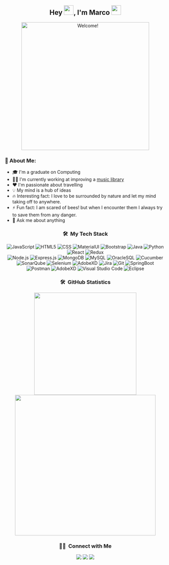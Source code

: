 <div align="center">
    <h2> Hey <img src="https://user-images.githubusercontent.com/56220535/132339343-60bc4146-e56b-49d0-be5d-30dd08cf73ce.gif" width="30px">, I'm Marco <img src="https://camo.githubusercontent.com/eff6d06962a561a00c761b67edaa3dcce718108731781eea93bbb21940ba556a/68747470733a2f2f656d6f6a692e67672f6173736574732f656d6f6a692f373333332d706172726f7464616e63652e676966" width="30"/></h2>
</div>

<div align="center" width="400">
    <img src="https://user-images.githubusercontent.com/56220535/132337974-7709d310-d73d-464a-a29a-3a77627fbb15.gif" alt="Welcome!" width="400"/>
</div>

### 🤵 About Me:
- 🎓 I'm a graduate on Computing
- 👨‍💻 I'm currently working at improving a [music library](https://github.com/bulbicx/SDET-finalproj-team3) 
- ❤ I'm passionate about travelling
- 💡 My mind is a hub of ideas
- 🔥 Interesting fact: I love to be surrounded by nature and let my mind taking off to anywhere. 
- ⚡ Fun fact: I am scared of bees! but when I encounter them I always try to save them from any danger.
- 💬 Ask me about anything

<div align="center" width="800">
  <h3> 🛠 &nbsp;My Tech Stack</h3>
  
  ![JavaScript](https://img.shields.io/badge/-JavaScript-05122A?style=flat&logo=javascript)
  ![HTML5](https://img.shields.io/badge/-HTML5-05122A?style=flat&logo=HTML5)
  ![CSS](https://img.shields.io/badge/-CSS-05122A?style=flat&logo=CSS3&logoColor=1572B6)
  ![MaterialUI](https://img.shields.io/badge/-MaterialUI-05122A?style=flat&logo=materialui)
  ![Bootstrap](https://img.shields.io/badge/-Bootstrap-05122A?style=flat&logo=bootstrap&logoColor=563D7C)
  ![Java](https://img.shields.io/badge/-Java-05122A?style=flat&logo=Java&logoColor=FFA518)
  ![Python](https://img.shields.io/badge/-Python-05122A?style=flat&logo=python)
  ![React](https://img.shields.io/badge/-React-05122A?style=flat&logo=react)
  ![Redux](https://img.shields.io/badge/-Redux-05122A?style=flat&logo=redux)\
  ![Node.js](https://img.shields.io/badge/-Node.js-05122A?style=flat&logo=node.js)
  ![Express.js](https://img.shields.io/badge/-Express.js-05122A?style=flat&logo=express)
  ![MongoDB](https://img.shields.io/badge/-MongoDB-05122A?style=flat&logo=mongodb)
  ![MySQL](https://img.shields.io/badge/-MySQL-05122A?style=flat&logo=mysql)
  ![OracleSQL](https://img.shields.io/badge/-OracleSQL-05122A?style=flat&logo=oracle)
  ![Cucumber](https://img.shields.io/badge/-Cucumber-05122A?style=flat&logo=cucumber)\
  ![SonarQube](https://img.shields.io/badge/-SonarQube-05122A?style=flat&logo=sonarqube)
  ![Selenium](https://img.shields.io/badge/-Selenium-05122A?style=flat&logo=selenium)
  ![AdobeXD](https://img.shields.io/badge/-AdobeXD-05122A?style=flat&logo=adobexd)
  ![Jira](https://img.shields.io/badge/-Jira-05122A?style=flat&logo=jira)
  ![Git](https://img.shields.io/badge/-Git-05122A?style=flat&logo=git)
  ![SpringBoot](https://img.shields.io/badge/-SpringBoot-05122A?style=flat&logo=springboot)\
  ![Postman](https://img.shields.io/badge/-Postman-05122A?style=flat&logo=postman)
  ![AdobeXD](https://img.shields.io/badge/-JMeter-05122A?style=flat&logo=apache)
  ![Visual Studio Code](https://img.shields.io/badge/-Visual%20Studio%20Code-05122A?style=flat&logo=visual-studio-code&logoColor=007ACC)
  ![Eclipse](https://img.shields.io/badge/-Eclipse-05122A?style=flat&logo=eclipse-ide&logoColor=2C2255)
</div>


<div align="center" width="800">
  <h3> 🛠 &nbsp;GitHub Statistics</h3>
    <img src="https://github-readme-stats.vercel.app/api/top-langs/?username=bulbicx&layout=compact" width="320" />
    <img src="https://github-readme-stats.vercel.app/api?username=bulbicx&theme=react&hide=stars&show_icons=true" width="440" />
</div>

<div align="center">
  <h3> 🤝🏻 &nbsp;Connect with Me</h3>
  <a href="https://www.linkedin.com/in/marco-castellana-baa59a188/"><img src="https://img.shields.io/badge/-Linkedin-05122A?style=flat&logo=linkedin&logoColor=187BCD" /></a>
  <a href="https://github.com/bulbicx"><img src="https://img.shields.io/badge/-GitHub-05122A?style=flat&logo=github" /></a>
  <a href="https://www.instagram.com/arkanoid_mark_lon/?hl=en-gb"><img src="https://img.shields.io/badge/-Instagram-05122A?style=flat&logo=instagram" /></a>
</div>

<!--
**bulbicx/bulbicx** is a ✨ _special_ ✨ repository because its `README.md` (this file) appears on your GitHub profile.

Here are some ideas to get you started:

- 🔭 I’m currently working on ...
- 🌱 I’m currently learning ...
- 👯 I’m looking to collaborate on ...
- 🤔 I’m looking for help with ...
- 💬 Ask me about ...
- 📫 How to reach me: ...
- 😄 Pronouns: ...
- ⚡ Fun fact: ...
-->
